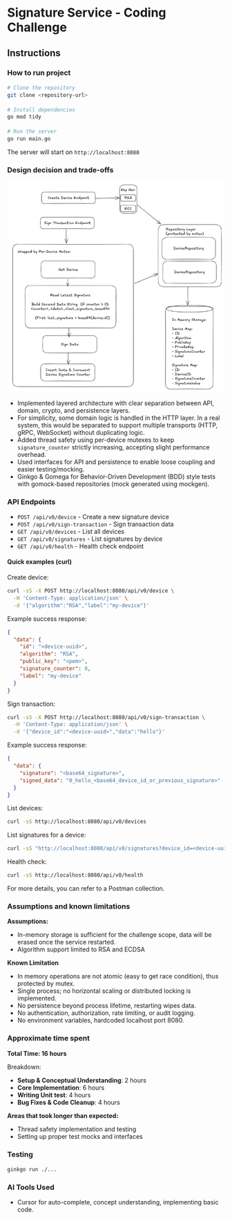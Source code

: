 # Signature Service - Coding Challenge

## Instructions

### How to run project
```bash
# Clone the repository
git clone <repository-url>

# Install dependencies
go mod tidy

# Run the server
go run main.go
```

The server will start on `http://localhost:8080`

### Design decision and trade-offs
![Design](design.png "Design")
- Implemented layered architecture with clear separation between API, domain, crypto, and persistence layers.
- For simplicity, some domain logic is handled in the HTTP layer. In a real system, this would be separated to support multiple transports (HTTP, gRPC, WebSocket) without duplicating logic.
- Added thread safety using per-device mutexes to keep `signature_counter` strictly increasing, accepting slight performance overhead.
- Used interfaces for API and persistence to enable loose coupling and easier testing/mocking.
- Ginkgo & Gomega for Behavior-Driven Development (BDD) style tests with gomock-based repositories (mock generated using mockgen).

### API Endpoints
- `POST /api/v0/device` - Create a new signature device
- `POST /api/v0/sign-transaction` - Sign transaction data
- `GET /api/v0/devices` - List all devices
- `GET /api/v0/signatures` - List signatures by device
- `GET /api/v0/health` - Health check endpoint

#### Quick examples (curl)

Create device:
```bash
curl -sS -X POST http://localhost:8080/api/v0/device \
  -H 'Content-Type: application/json' \
  -d '{"algorithm":"RSA","label":"my-device"}'
```

Example success response:
```json
{
  "data": {
    "id": "<device-uuid>",
    "algorithm": "RSA",
    "public_key": "<pem>",
    "signature_counter": 0,
    "label": "my-device"
  }
}
```

Sign transaction:
```bash
curl -sS -X POST http://localhost:8080/api/v0/sign-transaction \
  -H 'Content-Type: application/json' \
  -d '{"device_id":"<device-uuid>","data":"hello"}'
```

Example success response:
```json
{
  "data": {
    "signature": "<base64_signature>",
    "signed_data": "0_hello_<base64_device_id_or_previous_signature>"
  }
}
```

List devices:
```bash
curl -sS http://localhost:8080/api/v0/devices
```

List signatures for a device:
```bash
curl -sS "http://localhost:8080/api/v0/signatures?device_id=<device-uuid>"
```

Health check:
```bash
curl -sS http://localhost:8080/api/v0/health
```

For more details, you can refer to a Postman collection.

### Assumptions and known limitations

**Assumptions:**
- In-memory storage is sufficient for the challenge scope, data will be erased once the service restarted.
- Algorithm support limited to RSA and ECDSA

**Known Limitation**

- In memory operations are not atomic (easy to get race condition), thus protected by mutex.
 - Single process; no horizontal scaling or distributed locking is implemented.
 - No persistence beyond process lifetime, restarting wipes data.
 - No authentication, authorization, rate limiting, or audit logging.
 - No environment variables, hardcoded localhost port 8080.

### Approximate time spent

**Total Time: 16 hours**

Breakdown:
- **Setup & Conceptual Understanding**: 2 hours
- **Core Implementation**: 6 hours
- **Writing Unit test**: 4 hours
- **Bug Fixes & Code Cleanup**: 4 hours

**Areas that took longer than expected:**
- Thread safety implementation and testing
- Setting up proper test mocks and interfaces

### Testing
```bash
ginkgo run ./...
```

### AI Tools Used
- Cursor for auto-complete, concept understanding, implementing basic code.
